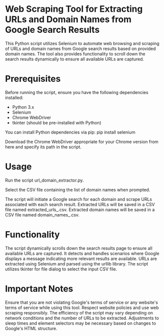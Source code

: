 # Web Scraping Tool for Extracting URLs and Domain Names from Google Search Results
This Python script utilizes Selenium to automate web browsing and scraping of URLs and domain names from Google search results based on provided domain names. The tool also provides functionality to scroll down the search results dynamically to ensure all available URLs are captured.

# Prerequisites
Before running the script, ensure you have the following dependencies installed:

* Python 3.x
* Selenium
* Chrome WebDriver
* tkinter (should be pre-installed with Python)
 
You can install Python dependencies via pip:
pip install selenium

Download the Chrome WebDriver appropriate for your Chrome version from here and specify its path in the script.

# Usage
Run the script url_domain_extractor.py.

Select the CSV file containing the list of domain names when prompted.

The script will initiate a Google search for each domain and scrape URLs associated with each search result.
Extracted URLs will be saved in a CSV file named extracted_urls_<timestamp>.csv.
Extracted domain names will be saved in a CSV file named domain_names_<timestamp>.csv.

# Functionality
The script dynamically scrolls down the search results page to ensure all available URLs are captured.
It detects and handles scenarios where Google displays a message indicating more relevant results are available.
URLs are extracted using Selenium and parsed using the urllib library.
The script utilizes tkinter for file dialog to select the input CSV file.

# Important Notes
Ensure that you are not violating Google's terms of service or any website's terms of service while using this tool. Respect website policies and use web scraping responsibly.
The efficiency of the script may vary depending on network conditions and the number of URLs to be extracted.
Adjustments to sleep times and element selectors may be necessary based on changes to Google's HTML structure.
